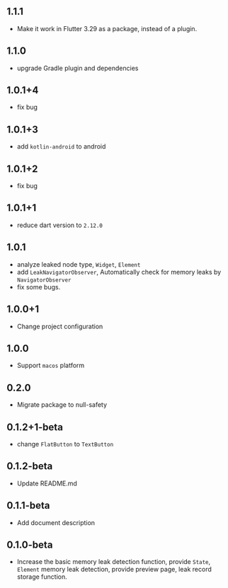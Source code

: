 ## 1.1.1
* Make it work in Flutter 3.29 as a package, instead of a plugin.

## 1.1.0

* upgrade Gradle plugin and dependencies

## 1.0.1+4

* fix bug

## 1.0.1+3

* add `kotlin-android` to android

## 1.0.1+2

* fix bug

## 1.0.1+1

* reduce dart version to `2.12.0`

## 1.0.1

* analyze leaked node type, `Widget`, `Element`
* add `LeakNavigatorObserver`, Automatically check for memory leaks by `NavigatorObserver`
* fix some bugs.

## 1.0.0+1

* Change project configuration

## 1.0.0

* Support `macos` platform

## 0.2.0

* Migrate package to null-safety

## 0.1.2+1-beta

* change `FlatButton` to `TextButton`

## 0.1.2-beta

* Update README.md

## 0.1.1-beta

* Add document description

## 0.1.0-beta

* Increase the basic memory leak detection function, provide `State`, `Element` memory leak detection, provide preview page, leak record storage function.
